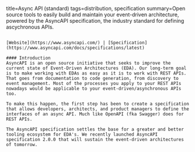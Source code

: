 title=Async API (standard)
tags=distribution, specification
summary=Open source tools to easily build and maintain your event-driven architecture, powered by the AsyncAPI specification, the industry standard for defining ascychronous APIs.
~~~~~~

[Website](https://www.asyncapi.com/) | [Specification](https://www.asyncapi.com/docs/specifications/latest)

#### Introduction
AsyncAPI is an open source initiative that seeks to improve the current state of Event-Driven Architectures (EDA). Our long-term goal is to make working with EDAs as easy as it is to work with REST APIs. That goes from documentation to code generation, from discovery to event management. Most of the processes you apply to your REST APIs nowadays would be applicable to your event-driven/asynchronous APIs too.

To make this happen, the first step has been to create a specification that allows developers, architects, and product managers to define the interfaces of an async API. Much like OpenAPI (fka Swagger) does for REST APIs.

The AsyncAPI specification settles the base for a greater and better tooling ecosystem for EDA's. We recently launched AsyncAPI specification 2.0.0 that will sustain the event-driven architectures of tomorrow.

